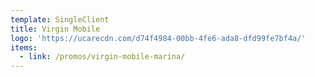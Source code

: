 ```yaml
---
template: SingleClient
title: Virgin Mobile
logo: 'https://ucarecdn.com/d74f4984-00bb-4fe6-ada8-dfd99fe7bf4a/'
items:
  - link: /promos/virgin-mobile-marina/
---
```

